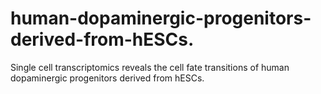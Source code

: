 # human-dopaminergic-progenitors-derived-from-hESCs.
Single cell transcriptomics reveals the cell fate transitions of human dopaminergic progenitors derived from hESCs.
